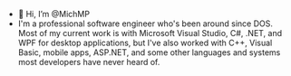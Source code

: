 - 👋 Hi, I’m @MichMP
- I'm a professional software engineer who's been around since DOS.  Most of my current work is with Microsoft Visual Studio, C#, .NET, and WPF for desktop applications, but I've also worked with C++, Visual Basic, mobile apps, ASP.NET, and some other languages and systems most developers have never heard of.
<!--- - 👀 I’m interested in ...
 - 🌱 I’m currently learning ...
- 💞️ I’m looking to collaborate on ...
- 📫 How to reach me ...
--->

<!---
MichMP/MichMP is a ✨ special ✨ repository because its `README.md` (this file) appears on your GitHub profile.
You can click the Preview link to take a look at your changes.
--->

